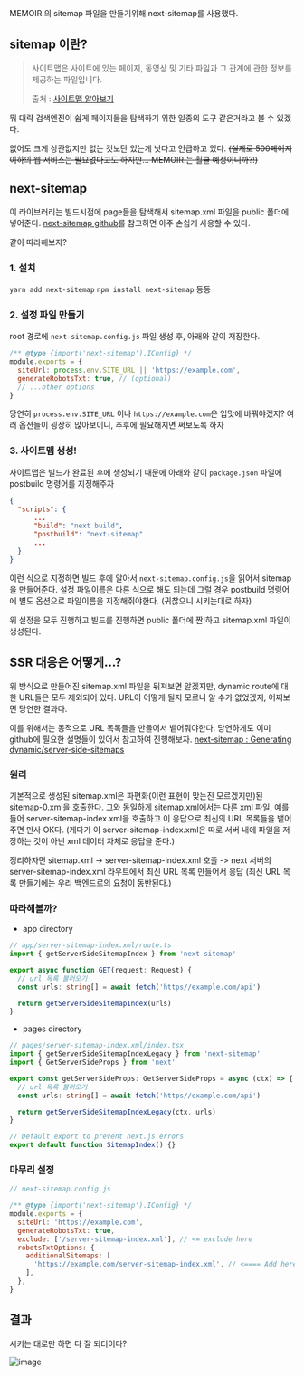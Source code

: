MEMOIR.의 sitemap 파일을 만들기위해 next-sitemap를 사용했다.

## sitemap 이란?
> 사이트맵은 사이트에 있는 페이지, 동영상 및 기타 파일과 그 관계에 관한 정보를 제공하는 파일입니다.
>
> 출처 : [사이트맵 알아보기](https://developers.google.com/search/docs/crawling-indexing/sitemaps/overview?hl=ko)

뭐 대략 검색엔진이 쉽게 페이지들을 탐색하기 위한 일종의 도구 같은거라고 볼 수 있겠다.

없어도 크게 상관없지만 없는 것보단 있는게 낫다고 언급하고 있다.
~~(실제로 500페이지 이하의 웹 서비스는 필요없다고도 하지만... MEMOIR.는 월클 예정이니까?!)~~

## next-sitemap
이 라이브러리는 빌드시점에 page들을 탐색해서 sitemap.xml 파일을 public 폴더에 넣어준다.
[next-sitemap github](https://github.com/iamvishnusankar/next-sitemap)를 참고하면 아주 손쉽게 사용할 수 있다.

같이 따라해보자?

### 1. 설치
`yarn add next-sitemap` `npm install next-sitemap` 등등

### 2. 설정 파일 만들기
root 경로에 `next-sitemap.config.js` 파일 생성 후, 아래와 같이 저장한다.

``` js
/** @type {import('next-sitemap').IConfig} */
module.exports = {
  siteUrl: process.env.SITE_URL || 'https://example.com',
  generateRobotsTxt: true, // (optional)
  // ...other options
}
```
당연히 `process.env.SITE_URL` 이나 `https://example.com`은 입맛에 바꿔야겠지?
여러 옵션들이 굉장히 많아보이니, 추후에 필요해지면 써보도록 하자


### 3. 사이트맵 생성!
사이트맵은 빌드가 완료된 후에 생성되기 때문에 아래와 같이 `package.json` 파일에 postbuild 명령어를 지정해주자
``` json
{
  "scripts": {
      ...
      "build": "next build",
      "postbuild": "next-sitemap"
      ...
  }
}
```
이런 식으로 지정하면 빌드 후에 알아서 `next-sitemap.config.js`을 읽어서 sitemap을 만들어준다.
설정 파일이름은 다른 식으로 해도 되는데 그럴 경우 postbuild 명령어에 별도 옵션으로 파일이름을 지정해줘야한다. 
(귀찮으니 시키는대로 하자)

위 설정을 모두 진행하고 빌드를 진행하면 public 폴더에 짠!하고 sitemap.xml 파일이 생성된다.


## SSR 대응은 어떻게...?
위 방식으로 만들어진 sitemap.xml 파일을 뒤져보면 알겠지만, dynamic route에 대한 URL들은 모두 제외되어 있다.
URL이 어떻게 될지 모르니 알 수가 없었겠지, 어찌보면 당연한 결과다.

이를 위해서는 동적으로 URL 목록들을 만들어서 뱉어줘야한다.
당연하게도 이미 github에 필요한 설명들이 있어서 참고하여 진행해보자. 
[next-sitemap : Generating dynamic/server-side-sitemaps](https://github.com/iamvishnusankar/next-sitemap#generating-dynamicserver-side-sitemaps)


### 원리
기본적으로 생성된 sitemap.xml은 파편화(이런 표현이 맞는진 모르겠지만)된 sitemap-0.xml을 호출한다.
그와 동일하게 sitemap.xml에서는 다른 xml 파일, 예를 들어 server-sitemap-index.xml을 호출하고 이 응답으로 최신의 URL 목록들을 뱉어주면 만사 OK다.
(게다가 이 server-sitemap-index.xml은 따로 서버 내에 파일을 저장하는 것이 아닌 xml 데이터 자체로 응답을 준다.)

정리하자면 
sitemap.xml -> server-sitemap-index.xml 호출 -> next 서버의 server-sitemap-index.xml 라우트에서 최신 URL 목록 만들어서 응답
(최신 URL 목록 만들기에는 우리 백엔드로의 요청이 동반된다.)


### 따라해볼까?
- app directory
``` ts
// app/server-sitemap-index.xml/route.ts
import { getServerSideSitemapIndex } from 'next-sitemap'

export async function GET(request: Request) {
  // url 목록 불러오기
  const urls: string[] = await fetch('https//example.com/api')

  return getServerSideSitemapIndex(urls)
}
```

- pages directory
``` ts
// pages/server-sitemap-index.xml/index.tsx
import { getServerSideSitemapIndexLegacy } from 'next-sitemap'
import { GetServerSideProps } from 'next'

export const getServerSideProps: GetServerSideProps = async (ctx) => {
  // url 목록 불러오기
  const urls: string[] = await fetch('https//example.com/api')

  return getServerSideSitemapIndexLegacy(ctx, urls)
}

// Default export to prevent next.js errors
export default function SitemapIndex() {}
```

### 마무리 설정

``` js
// next-sitemap.config.js

/** @type {import('next-sitemap').IConfig} */
module.exports = {
  siteUrl: 'https://example.com',
  generateRobotsTxt: true,
  exclude: ['/server-sitemap-index.xml'], // <= exclude here
  robotsTxtOptions: {
    additionalSitemaps: [
      'https://example.com/server-sitemap-index.xml', // <==== Add here
    ],
  },
}
```


## 결과
시키는 대로만 하면 다 잘 되더이다?

![image](https://d1ccleacxg8gcm.cloudfront.net/lhjeong60/images/ge20d84dg80ba.png)

